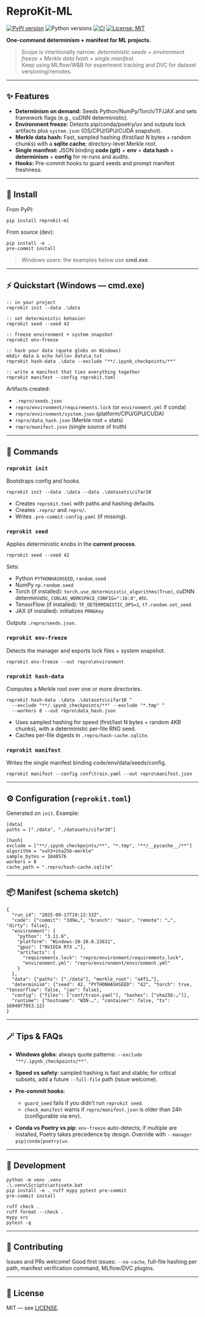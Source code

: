 # ReproKit-ML

[![PyPI version](https://img.shields.io/pypi/v/reprokit-ml.svg)](https://pypi.org/project/reprokit-ml/)
![Python versions](https://img.shields.io/pypi/pyversions/reprokit-ml.svg)
[![CI](https://github.com/USERNAME/reprokit-ml/actions/workflows/ci.yml/badge.svg)](https://github.com/USERNAME/reprokit-ml/actions/workflows/ci.yml)
[![License: MIT](https://img.shields.io/badge/License-MIT-yellow.svg)](LICENSE)

**One-command determinism + manifest for ML projects.**

> Scope is intentionally narrow: *deterministic seeds + environment freeze + Merkle data hash + single manifest*.  
> Keep using MLflow/W&B for experiment tracking and DVC for dataset versioning/remotes.

---

## ✨ Features

- **Determinism on demand:** Seeds Python/NumPy/Torch/TF/JAX and sets framework flags (e.g., cuDNN deterministic).
- **Environment freeze:** Detects pip/conda/poetry/uv and outputs lock artifacts plus `system.json` (OS/CPU/GPU/CUDA snapshot).
- **Merkle data hash:** Fast, sampled hashing (first/last N bytes + random chunks) with a **sqlite cache**; directory-level Merkle root.
- **Single manifest:** JSON binding **code (git)** + **env** + **data hash** + **determinism** + **config** for re-runs and audits.
- **Hooks:** Pre-commit hooks to guard seeds and prompt manifest freshness.

---

## 🚀 Install

From PyPI:
```
pip install reprokit-ml
````

From source (dev):

```
pip install -e .
pre-commit install
```

> Windows users: the examples below use **cmd.exe** .

---

## ⚡ Quickstart (Windows — cmd.exe)

```
:: in your project
reprokit init --data .\data

:: set deterministic behavior
reprokit seed --seed 42

:: freeze environment + system snapshot
reprokit env-freeze

:: hash your data (quote globs on Windows)
mkdir data & echo hello> data\a.txt
reprokit hash-data .\data --exclude "**/.ipynb_checkpoints/**"

:: write a manifest that ties everything together
reprokit manifest --config reprokit.toml
```

Artifacts created:

* `.repro/seeds.json`
* `repro/environment/requirements.lock` (or `environment.yml` if conda)
* `repro/environment/system.json` (platform/CPU/GPU/CUDA)
* `repro/data_hash.json` (Merkle root + stats)
* `repro/manifest.json` (single source of truth)

---

## 🧰 Commands

### `reprokit init`

Bootstraps config and hooks.

```
reprokit init --data .\data --data .\datasets\cifar10
```

* Creates `reprokit.toml` with paths and hashing defaults.
* Creates `.repro/` and `repro/`.
* Writes `.pre-commit-config.yaml` (if missing).

### `reprokit seed`

Applies deterministic knobs in the **current process**.

```
reprokit seed --seed 42
```

Sets:

* Python `PYTHONHASHSEED`, `random.seed`
* NumPy `np.random.seed`
* Torch (if installed): `torch.use_deterministic_algorithms(True)`, cuDNN deterministic, `CUBLAS_WORKSPACE_CONFIG=":16:8"`, etc.
* TensorFlow (if installed): `TF_DETERMINISTIC_OPS=1`, `tf.random.set_seed`
* JAX (if installed): initializes `PRNGKey`

Outputs `.repro/seeds.json`.

### `reprokit env-freeze`

Detects the manager and exports lock files + system snapshot.

```
reprokit env-freeze --out repro\environment
```

### `reprokit hash-data`

Computes a Merkle root over one or more directories.

```
reprokit hash-data .\data .\datasets\cifar10 ^
  --exclude "**/.ipynb_checkpoints/**" --exclude "*.tmp" ^
  --workers 8 --out repro\data_hash.json
```

* Uses sampled hashing for speed (first/last N bytes + random 4KB chunks), with a deterministic per-file RNG seed.
* Caches per-file digests in `.repro/hash-cache.sqlite`.

### `reprokit manifest`

Writes the single manifest binding code/env/data/seeds/config.

```
reprokit manifest --config conf\train.yaml --out repro\manifest.json
```

---

## ⚙️ Configuration (`reprokit.toml`)

Generated on `init`. Example:

```
[data]
paths = ["./data", "./datasets/cifar10"]

[hash]
exclude = ["**/.ipynb_checkpoints/**", "*.tmp", "**/__pycache__/**"]
algorithm = "xxh3+sha256-merkle"
sample_bytes = 1048576
workers = 8
cache_path = ".repro/hash-cache.sqlite"
```

---

## 📦 Manifest (schema sketch)

```
{
  "run_id": "2025-09-17T19:12:33Z",
  "code": {"commit": "3d9e…", "branch": "main", "remote": "…", "dirty": false},
  "environment": {
    "python": "3.11.6",
    "platform": "Windows-10-10.0.22631",
    "gpus": ["NVIDIA RTX …"],
    "artifacts": {
      "requirements.lock": "repro/environment/requirements.lock",
      "environment.yml": "repro/environment/environment.yml"
    }
  },
  "data": {"paths": ["./data"], "merkle_root": "a4f1…"},
  "determinism": {"seed": 42, "PYTHONHASHSEED": "42", "torch": true, "tensorflow": false, "jax": false},
  "config": {"files": ["conf/train.yaml"], "hashes": ["sha256:…"]},
  "runtime": {"hostname": "WIN-…", "container": false, "ts": 1694977953.12}
}
```

---

## 🪄 Tips & FAQs

* **Windows globs**: always quote patterns: `--exclude "**/.ipynb_checkpoints/**"`.
* **Speed vs safety**: sampled hashing is fast and stable; for critical subsets, add a future `--full-file` path (issue welcome).
* **Pre-commit hooks**:

  * `guard_seed` fails if you didn’t run `reprokit seed`.
  * `check_manifest` warns if `repro/manifest.json` is older than 24h (configurable via env).
* **Conda vs Poetry vs pip**: `env-freeze` auto-detects; if multiple are installed, Poetry takes precedence by design. Override with `--manager pip|conda|poetry|uv`.

---

## 🧪 Development

```
python -m venv .venv
.\.venv\Scripts\activate.bat
pip install -e . ruff mypy pytest pre-commit
pre-commit install

ruff check .
ruff format --check .
mypy src
pytest -q
```

---

## 🤝 Contributing

Issues and PRs welcome! Good first issues: `--no-cache`, full-file hashing per path, manifest verification command, MLflow/DVC plugins.

---

## 📜 License

MIT — see [LICENSE](LICENSE).
